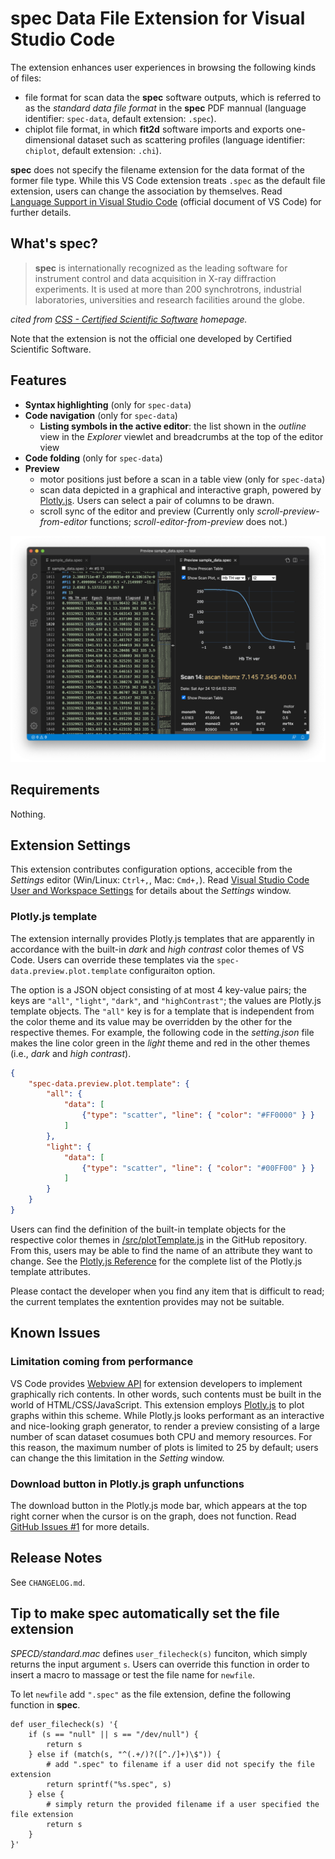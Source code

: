 # __spec__ Data File Extension for Visual Studio Code

The extension enhances user experiences in browsing the following kinds of files:

- file format for scan data the __spec__ software outputs, which is referred to as the _standard data file format_ in the __spec__ PDF mannual (language identifier: `spec-data`, default extension: `.spec`).
- chiplot file format, in which __fit2d__ software imports and exports one-dimensional dataset such as scattering profiles (language identifier: `chiplot`, default extension: `.chi`).

__spec__ does not specify the filename extension for the data format of the former file type.
While this VS Code extension treats `.spec` as the default file extension, users can change the association by themselves.
Read [Language Support in Visual Studio Code](https://code.visualstudio.com/docs/languages/overview) (official document of VS Code) for further details.

## What's __spec__?

> __spec__ is internationally recognized as the leading software for instrument control and data acquisition in X-ray diffraction experiments.
> It is used at more than 200 synchrotrons, industrial laboratories, universities and research facilities around the globe.

_cited from [CSS - Certified Scientific Software](https://www.certif.com) homepage._

Note that the extension is not the official one developed by Certified Scientific Software.
<!-- Use [GitHub issues](https://github.com/fujidana/vscode-spec/issues) for bug reports and feature requests about the extension. -->

## Features

- __Syntax highlighting__ (only for `spec-data`)
- __Code navigation__ (only for `spec-data`)
  - __Listing symbols in the active editor__: the list shown in the _outline_ view in the _Explorer_ viewlet and breadcrumbs at the top of the editor view
- __Code folding__ (only for `spec-data`)
- __Preview__
  - motor positions just before a scan in a table view (only for `spec-data`)
  - scan data depicted in a graphical and interactive graph, powered by [Plotly.js](https://plotly.com/javascript/). Users can select a pair of columns to be drawn.
  - scroll sync of the editor and preview (Currently only _scroll-preview-from-editor_ functions; _scroll-editor-from-preview_ does not.)

![screenshot](resources/screenshot.png)

## Requirements

Nothing.

## Extension Settings

This extension contributes configuration options, accecible from the _Settings_ editor (Win/Linux: `Ctrl+,`, Mac: `Cmd+,`).
Read [Visual Studio Code User and Workspace Settings](https://code.visualstudio.com/docs/getstarted/settings) for details about the _Settings_ window.

### Plotly.js template

The extension internally provides Plotly.js templates that are apparently in accordance with the built-in _dark_ and _high contrast_ color themes of VS Code.
Users can override these templates via the `spec-data.preview.plot.template` configuraiton option.

The option is a JSON object consisting of at most 4 key-value pairs; the keys are `"all"`, `"light"`, `"dark"`, and `"highContrast"`; the values are Plotly.js template objects.
The `"all"` key is for a template that is independent from the color theme and its value may be overridden by the other for the respective themes.
For example, the following code in the _setting.json_ file makes the line color green in the _light_ theme and red in the other themes (i.e., _dark_ and _high contrast_).

```json
{
    "spec-data.preview.plot.template": {
        "all": {
            "data": [
                {"type": "scatter", "line": { "color": "#FF0000" } }
            ]
        },
        "light": {
            "data": [
                {"type": "scatter", "line": { "color": "#00FF00" } }
            ]
        }
    }
}
```

Users can find the definition of the built-in template objects for the respective color themes in [/src/plotTemplate.js](https://github.com/fujidana/vscode-spec-data/blob/master/src/plotTemplate.ts) in the GitHub repository.
From this, users may be able to find the name of an attribute they want to change.
See the [Plotly.js Reference](https://plotly.com/javascript/reference/index/) for the complete list of the Plotly.js template attributes.

Please contact the developer when you find any item that is difficult to read; the current templates the exntention provides may not be suitable.

## Known Issues

### Limitation coming from performance

VS Code provides [Webview API](https://code.visualstudio.com/api/extension-guides/webview#scripts-and-message-passing) for extension developers to implement graphically rich contents.
In other words, such contents must be built in the world of HTML/CSS/JavaScript.
This extension employs [Plotly.js](https://plotly.com/javascript/) to plot graphs within this scheme.
While Plotly.js looks performant as an interactive and nice-looking graph generator, to render a preview consisting of a large number of scan dataset cosumues both CPU and memory resources.
For this reason, the maximum number of plots is limited to 25 by default; users can change the this limitation in the _Setting_ window.

### Download button in Plotly.js graph unfunctions

The download button in the Plotly.js mode bar, which appears at the top right corner when the cursor is on the graph, does not function.
Read [GitHub Issues #1](https://github.com/fujidana/vscode-spec-data/issues/1) for more details.

## Release Notes

See `CHANGELOG.md`.

## Tip to make __spec__ automatically set the file extension

_SPECD/standard.mac_ defines `user_filecheck(s)` funciton, which simply returns the input argument `s`.
Users can override this function in order to insert a macro to massage or test the file name for `newfile`.

To let `newfile` add `".spec"` as the file extension, define the following function in __spec__.

```
def user_filecheck(s) '{
    if (s == "null" || s == "/dev/null") {
        return s
    } else if (match(s, "^(.+/)?([^./]+)\$")) {
        # add ".spec" to filename if a user did not specify the file extension
        return sprintf("%s.spec", s)
    } else {
        # simply return the provided filename if a user specified the file extension
        return s
    }
}'
```
